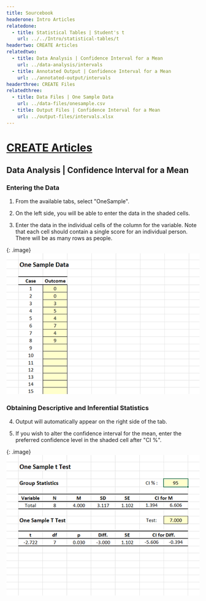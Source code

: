 ```yaml
---
title: Sourcebook
headerone: Intro Articles
relatedone:
  - title: Statistical Tables | Student's t
    url: ../../Intro/statistical-tables/t
headertwo: CREATE Articles
relatedtwo:
  - title: Data Analysis | Confidence Interval for a Mean
    url: ../data-analysis/intervals
  - title: Annotated Output | Confidence Interval for a Mean
    url: ../annotated-output/intervals
headerthree: CREATE Files
relatedthree:
  - title: Data Files | One Sample Data
    url: ../data-files/onesample.csv
  - title: Output Files | Confidence Interval for a Mean
    url: ../output-files/intervals.xlsx
---
```


# [CREATE Articles](../index.md)
## Data Analysis | Confidence Interval for a Mean

### Entering the Data 

1. From the available tabs, select "OneSample".

2. On the left side, you will be able to enter the data in the shaded cells.

3. Enter the data in the individual cells of the column for the variable. Note that each cell should contain a single score for an individual person. There will be as many rows as people.

{: .image}
![Screenshot for entering data](intervals1.png)

### Obtaining Descriptive and Inferential Statistics

4. Output will automatically appear on the right side of the tab. 

5. If you wish to alter the confidence interval for the mean, enter the preferred confidence level in the shaded cell after "CI %".

{: .image}
![Screenshot for obtaining statistics](intervals2.png)
